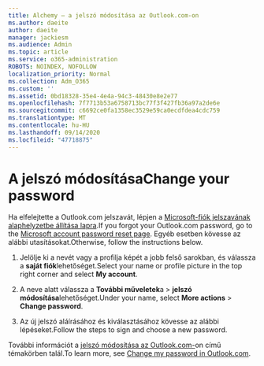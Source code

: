 ```yaml
---
title: Alchemy – a jelszó módosítása az Outlook.com-on
ms.author: daeite
author: daeite
manager: jackiesm
ms.audience: Admin
ms.topic: article
ms.service: o365-administration
ROBOTS: NOINDEX, NOFOLLOW
localization_priority: Normal
ms.collection: Adm_O365
ms.custom: ''
ms.assetid: 0bd18328-35e4-4e4a-94c3-48430e8e2e77
ms.openlocfilehash: 7f7713b53a6758713bc77f3f427fb36a97a2de6e
ms.sourcegitcommit: c6692ce0fa1358ec3529e59ca0ecdfdea4cdc759
ms.translationtype: MT
ms.contentlocale: hu-HU
ms.lasthandoff: 09/14/2020
ms.locfileid: "47718875"
---
```

# <a name="change-your-password"></a><span data-ttu-id="0c45a-102">A jelszó módosítása</span><span class="sxs-lookup"><span data-stu-id="0c45a-102">Change your password</span></span>

<span data-ttu-id="0c45a-103">Ha elfelejtette a Outlook.com jelszavát, lépjen a [Microsoft-fiók jelszavának alaphelyzetbe állítása lapra](https://go.microsoft.com/fwlink/p/?linkid=841909).</span><span class="sxs-lookup"><span data-stu-id="0c45a-103">If you forgot your Outlook.com password, go to the [Microsoft account password reset page](https://go.microsoft.com/fwlink/p/?linkid=841909).</span></span> <span data-ttu-id="0c45a-104">Egyéb esetben kövesse az alábbi utasításokat.</span><span class="sxs-lookup"><span data-stu-id="0c45a-104">Otherwise, follow the instructions below.</span></span>
  
1. <span data-ttu-id="0c45a-105">Jelölje ki a nevét vagy a profilja képét a jobb felső sarokban, és válassza a **saját fiók**lehetőséget.</span><span class="sxs-lookup"><span data-stu-id="0c45a-105">Select your name or profile picture in the top right corner and select **My account**.</span></span> 
    
2. <span data-ttu-id="0c45a-106">A neve alatt válassza a **További műveletek**a  >  **jelszó módosítása**lehetőséget.</span><span class="sxs-lookup"><span data-stu-id="0c45a-106">Under your name, select **More actions** > **Change password**.</span></span> 
    
3. <span data-ttu-id="0c45a-107">Az új jelszó aláírásához és kiválasztásához kövesse az alábbi lépéseket.</span><span class="sxs-lookup"><span data-stu-id="0c45a-107">Follow the steps to sign and choose a new password.</span></span> 
    
<span data-ttu-id="0c45a-108">További információt a [jelszó módosítása az Outlook.com-](https://support.office.com/article/2138d690-811c-4545-b2f3-e4dbe80c9735.aspx)on című témakörben talál.</span><span class="sxs-lookup"><span data-stu-id="0c45a-108">To learn more, see [Change my password in Outlook.com](https://support.office.com/article/2138d690-811c-4545-b2f3-e4dbe80c9735.aspx).</span></span>
  

